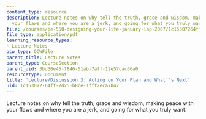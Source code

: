 ```yaml
---
content_type: resource
description: Lecture notes on why tell the truth, grace and wisdom, making peace with
  your flaws and where you are a jerk, and going for what you truly want.
file: /courses/pe-550-designing-your-life-january-iap-2007/1c15307264ff7d25b8ce1fff2eca7047_notes_03.pdf
file_type: application/pdf
learning_resource_types:
- Lecture Notes
ocw_type: OCWFile
parent_title: Lecture Notes
parent_type: CourseSection
parent_uid: 3bd30e45-7846-51ab-7aff-12e57cac66a0
resourcetype: Document
title: 'Lecture/Discussion 3: Acting on Your Plan and What''s Next'
uid: 1c153072-64ff-7d25-b8ce-1fff2eca7047
---
```

Lecture notes on why tell the truth, grace and wisdom, making peace with your flaws and where you are a jerk, and going for what you truly want.

